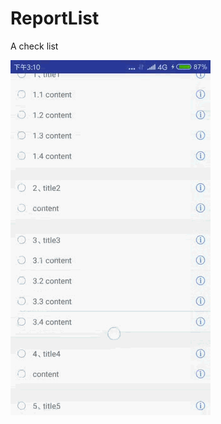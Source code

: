 # ReportList
A check list

![例子](https://github.com/Allenknight/ReportList/blob/master/device-2018-03-30-151102.gif)